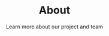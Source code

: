 ---
layout: layout.njk
title: About
components:
  - components/page-header.njk
  - components/content-block.njk
subtitle: Learn more about our project and team
content: |
  Welcome to our about page. This is where you can learn more about our project and team.
---